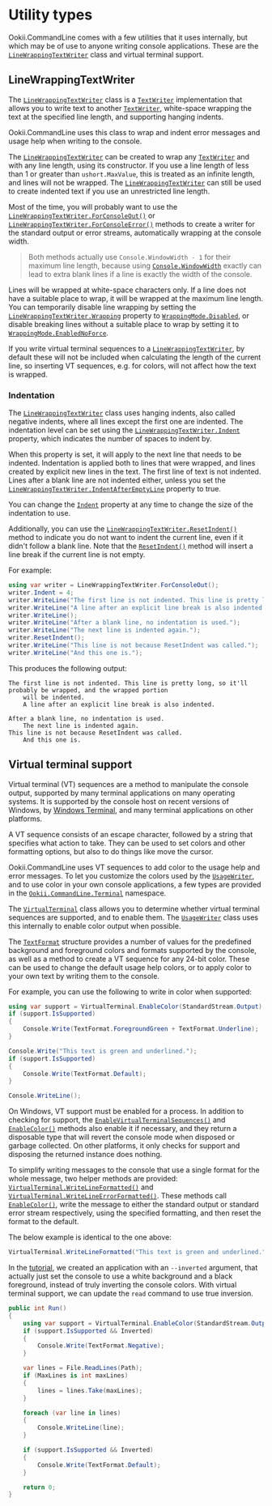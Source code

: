 # Utility types

Ookii.CommandLine comes with a few utilities that it uses internally, but which may be of use to
anyone writing console applications. These are the [`LineWrappingTextWriter`][] class and virtual
terminal support.

## LineWrappingTextWriter

The [`LineWrappingTextWriter`][] class is a [`TextWriter`][] implementation that allows you to write
text to another [`TextWriter`][], white-space wrapping the text at the specified line length, and
supporting hanging indents.

Ookii.CommandLine uses this class to wrap and indent error messages and usage help when writing to
the console.

The [`LineWrappingTextWriter`][] can be created to wrap any [`TextWriter`][] and with any line
length, using its constructor. If you use a line length of less than 1 or greater than
`ushort.MaxValue`, this is treated as an infinite length, and lines will not be wrapped. The
[`LineWrappingTextWriter`][] can still be used to create indented text if you use an unrestricted
line length.

Most of the time, you will probably want to use the [`LineWrappingTextWriter.ForConsoleOut()`][] or
[`LineWrappingTextWriter.ForConsoleError()`][] methods to create a writer for the standard output or
error streams, automatically wrapping at the console width.

> Both methods actually use `Console.WindowWidth - 1` for their maximum line length, because using
> [`Console.WindowWidth`][] exactly can lead to extra blank lines if a line is exactly the width of
> the console.

Lines will be wrapped at white-space characters only. If a line does not have a suitable place to
wrap, it will be wrapped at the maximum line length. You can temporarily disable line wrapping by
setting the [`LineWrappingTextWriter.Wrapping`][] property to [`WrappingMode.Disabled`][], or disable
breaking lines without a suitable place to wrap by setting it to [`WrappingMode.EnabledNoForce`][].

If you write virtual terminal sequences to a [`LineWrappingTextWriter`][], by default these will not
be included when calculating the length of the current line, so inserting VT sequences, e.g. for
colors, will not affect how the text is wrapped.

### Indentation

The [`LineWrappingTextWriter`][] class uses hanging indents, also called negative indents, where all
lines except the first one are indented. The indentation level can be set using the
[`LineWrappingTextWriter.Indent`][] property, which indicates the number of spaces to indent by.

When this property is set, it will apply to the next line that needs to be indented. Indentation is
applied both to lines that were wrapped, and lines created by explicit new lines in the text. The
first line of text is not indented. Lines after a blank line are not indented either, unless you set
the [`LineWrappingTextWriter.IndentAfterEmptyLine`][] property to true.

You can change the [`Indent`][] property at any time to change the size of the indentation to use.

Additionally, you can use the [`LineWrappingTextWriter.ResetIndent()`][] method to indicate you do not
want to indent the current line, even if it didn't follow a blank line. Note that the [`ResetIndent()`][]
method will insert a line break if the current line is not empty.

For example:

```csharp
using var writer = LineWrappingTextWriter.ForConsoleOut();
writer.Indent = 4;
writer.WriteLine("The first line is not indented. This line is pretty long, so it'll probably be wrapped, and the wrapped portion will be indented.");
writer.WriteLine("A line after an explicit line break is also indented.");
writer.WriteLine();
writer.WriteLine("After a blank line, no indentation is used.");
writer.WriteLine("The next line is indented again.");
writer.ResetIndent();
writer.WriteLine("This line is not because ResetIndent was called.");
writer.WriteLine("And this one is.");
```

This produces the following output:

```text
The first line is not indented. This line is pretty long, so it'll probably be wrapped, and the wrapped portion
    will be indented.
    A line after an explicit line break is also indented.

After a blank line, no indentation is used.
    The next line is indented again.
This line is not because ResetIndent was called.
    And this one is.
```

## Virtual terminal support

Virtual terminal (VT) sequences are a method to manipulate the console output, supported by many
terminal applications on many operating systems. It is supported by the console host on recent
versions of Windows, by [Windows Terminal](https://learn.microsoft.com/windows/terminal/install),
and many terminal applications on other platforms.

A VT sequence consists of an escape character, followed by a string that specifies what action to
take. They can be used to set colors and other formatting options, but also to do things like move
the cursor.

Ookii.CommandLine uses VT sequences to add color to the usage help and error messages. To let you
customize the colors used by the [`UsageWriter`][], and to use color in your own console
applications, a few types are provided in the [`Ookii.CommandLine.Terminal`][] namespace.

The [`VirtualTerminal`][] class allows you to determine whether virtual terminal sequences are
supported, and to enable them. The [`UsageWriter`][] class uses this internally to enable color output
when possible.

The [`TextFormat`][] structure provides a number of values for the predefined background and
foreground colors and formats supported by the console, as well as a method to create a VT sequence
for any 24-bit color. These can be used to change the default usage help colors, or to apply color
to your own text by writing them to the console.

For example, you can use the following to write in color when supported:

```csharp
using var support = VirtualTerminal.EnableColor(StandardStream.Output);
if (support.IsSupported)
{
    Console.Write(TextFormat.ForegroundGreen + TextFormat.Underline);
}

Console.Write("This text is green and underlined.");
if (support.IsSupported)
{
    Console.Write(TextFormat.Default);
}

Console.WriteLine();
```

On Windows, VT support must be enabled for a process. In addition to checking for support, the
[`EnableVirtualTerminalSequences()`][] and [`EnableColor()`][] methods also enable it if necessary,
and they return a disposable type that will revert the console mode when disposed or garbage
collected. On other platforms, it only checks for support and disposing the returned instance does
nothing.

To simplify writing messages to the console that use a single format for the whole message, two
helper methods are provided: [`VirtualTerminal.WriteLineFormatted()`][] and
[`VirtualTerminal.WriteLineErrorFormatted()`][]. These methods call [`EnableColor()`][], write the
message to either the standard output or standard error stream respectively, using the specified
formatting, and then reset the format to the default.

The below example is identical to the one above:

```csharp
VirtualTerminal.WriteLineFormatted("This text is green and underlined.", TextFormat.ForegroundGreen + TextFormat.Underline);
```

In the [tutorial](Tutorial.md), we created an application with an `--inverted` argument, that
actually just set the console to use a white background and a black foreground, instead of truly
inverting the console colors. With virtual terminal support, we can update the `read` command to use
true inversion.

```csharp
public int Run()
{
    using var support = VirtualTerminal.EnableColor(StandardStream.Output);
    if (support.IsSupported && Inverted)
    {
        Console.Write(TextFormat.Negative);
    }

    var lines = File.ReadLines(Path);
    if (MaxLines is int maxLines)
    {
        lines = lines.Take(maxLines);
    }

    foreach (var line in lines)
    {
        Console.WriteLine(line);
    }

    if (support.IsSupported && Inverted)
    {
        Console.Write(TextFormat.Default);
    }

    return 0;
}
```

[`Console.WindowWidth`]: https://learn.microsoft.com/dotnet/api/system.console.windowwidth
[`EnableColor()`]: https://www.ookii.org/docs/commandline-4.2/html/M_Ookii_CommandLine_Terminal_VirtualTerminal_EnableColor.htm
[`EnableVirtualTerminalSequences()`]: https://www.ookii.org/docs/commandline-4.2/html/M_Ookii_CommandLine_Terminal_VirtualTerminal_EnableVirtualTerminalSequences.htm
[`Indent`]: https://www.ookii.org/docs/commandline-4.2/html/P_Ookii_CommandLine_LineWrappingTextWriter_Indent.htm
[`LineWrappingTextWriter.ForConsoleError()`]: https://www.ookii.org/docs/commandline-4.2/html/M_Ookii_CommandLine_LineWrappingTextWriter_ForConsoleError.htm
[`LineWrappingTextWriter.ForConsoleOut()`]: https://www.ookii.org/docs/commandline-4.2/html/M_Ookii_CommandLine_LineWrappingTextWriter_ForConsoleOut.htm
[`LineWrappingTextWriter.Indent`]: https://www.ookii.org/docs/commandline-4.2/html/P_Ookii_CommandLine_LineWrappingTextWriter_Indent.htm
[`LineWrappingTextWriter.IndentAfterEmptyLine`]: https://www.ookii.org/docs/commandline-4.2/html/P_Ookii_CommandLine_LineWrappingTextWriter_IndentAfterEmptyLine.htm
[`LineWrappingTextWriter.ResetIndent()`]: https://www.ookii.org/docs/commandline-4.2/html/M_Ookii_CommandLine_LineWrappingTextWriter_ResetIndent.htm
[`LineWrappingTextWriter.Wrapping`]: https://www.ookii.org/docs/commandline-4.2/html/P_Ookii_CommandLine_LineWrappingTextWriter_Wrapping.htm
[`LineWrappingTextWriter`]: https://www.ookii.org/docs/commandline-4.2/html/T_Ookii_CommandLine_LineWrappingTextWriter.htm
[`Ookii.CommandLine.Terminal`]: https://www.ookii.org/docs/commandline-4.2/html/N_Ookii_CommandLine_Terminal.htm
[`ResetIndent()`]: https://www.ookii.org/docs/commandline-4.2/html/M_Ookii_CommandLine_LineWrappingTextWriter_ResetIndent.htm
[`TextFormat`]: https://www.ookii.org/docs/commandline-4.2/html/T_Ookii_CommandLine_Terminal_TextFormat.htm
[`TextWriter`]: https://learn.microsoft.com/dotnet/api/system.io.textwriter
[`UsageWriter`]: https://www.ookii.org/docs/commandline-4.2/html/T_Ookii_CommandLine_UsageWriter.htm
[`VirtualTerminal.WriteLineErrorFormatted()`]: https://www.ookii.org/docs/commandline-4.2/html/M_Ookii_CommandLine_Terminal_VirtualTerminal_WriteLineErrorFormatted.htm
[`VirtualTerminal.WriteLineFormatted()`]: https://www.ookii.org/docs/commandline-4.2/html/M_Ookii_CommandLine_Terminal_VirtualTerminal_WriteLineFormatted.htm
[`VirtualTerminal`]: https://www.ookii.org/docs/commandline-4.2/html/T_Ookii_CommandLine_Terminal_VirtualTerminal.htm
[`WrappingMode.Disabled`]: https://www.ookii.org/docs/commandline-4.2/html/T_Ookii_CommandLine_WrappingMode.htm
[`WrappingMode.EnabledNoForce`]: https://www.ookii.org/docs/commandline-4.2/html/T_Ookii_CommandLine_WrappingMode.htm
